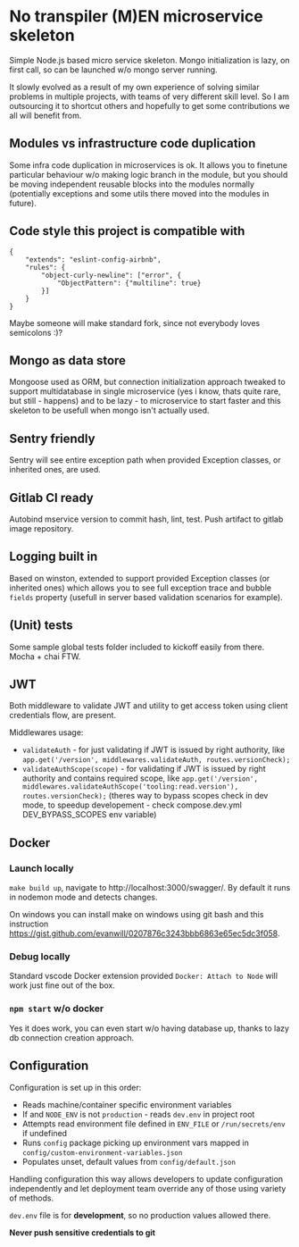 # No transpiler (M)EN microservice skeleton

Simple Node.js based micro service skeleton. Mongo initialization is lazy, on first call, so can be launched w/o mongo server running.

It slowly evolved as a result of my own experience of solving similar problems in multiple projects, with teams of very different skill level. So I am outsourcing it to shortcut others and hopefully to get some contributions we all will benefit from.

## Modules vs infrastructure code duplication

Some infra code duplication in microservices is ok. It allows you to finetune particular behaviour w/o making logic branch in the module, but you should be moving independent reusable blocks into the modules normally (potentially exceptions and some utils there moved into the modules in future).

## Code style this project is compatible with

```
{
    "extends": "eslint-config-airbnb",
    "rules": {
        "object-curly-newline": ["error", {
            "ObjectPattern": {"multiline": true}
        }]
    }
}
```
Maybe someone will make standard fork, since not everybody loves semicolons :)?

## Mongo as data store

Mongoose used as ORM, but connection initialization approach tweaked to support multidatabase in single microservice (yes i know, thats quite rare, but still - happens) and to be lazy - to microservice to start faster and this skeleton to be usefull when mongo isn't actually used.

## Sentry friendly

Sentry will see entire exception path when provided Exception classes, or inherited ones, are used.

## Gitlab CI ready

Autobind mservice version to commit hash, lint, test. Push artifact to gitlab image repository.

## Logging built in

Based on winston, extended to support provided Exception classes (or inherited ones) which allows you to see full exception trace and bubble `fields` property (usefull in server based validation scenarios for example).

## (Unit) tests

Some sample global tests folder included to kickoff easily from there. Mocha + chai FTW.

## JWT

Both middleware to validate JWT and utility to get access token using client credentials flow, are present.

Middlewares usage:
* `validateAuth` - for just validating if JWT is issued by right authority, like `app.get('/version', middlewares.validateAuth, routes.versionCheck);`
* `validateAuthScope(scope)` - for validating if JWT is issued by right authority and contains required scope, like `app.get('/version', middlewares.validateAuthScope('tooling:read.version'), routes.versionCheck);`
(theres way to bypass scopes check in dev mode, to speedup developement - check compose.dev.yml DEV_BYPASS_SCOPES env variable)

## Docker

### Launch locally

`make build up`, navigate to http://localhost:3000/swagger/. By default it runs in nodemon mode and detects changes.

On windows you can install make on windows using git bash and this instruction https://gist.github.com/evanwill/0207876c3243bbb6863e65ec5dc3f058.

### Debug locally

Standard vscode Docker extension provided `Docker: Attach to Node` will work just fine out of the box.

### `npm start` w/o docker

Yes it does work, you can even start w/o having database up, thanks to lazy db connection creation approach.

## Configuration

Configuration is set up in this order:
- Reads machine/container specific environment variables
- If and `NODE_ENV` is not `production` - reads `dev.env` in project root
- Attempts read environment file defined in `ENV_FILE` or `/run/secrets/env` if undefined
- Runs `config` package picking up environment vars mapped in `config/custom-environment-variables.json`
- Populates unset, default values from `config/default.json`

Handling configuration this way allows developers to update configuration independently and let deployment team override any of those using variety of methods.

`dev.env` file is for **development**, so no production values allowed there.

**Never push sensitive credentials to git**
